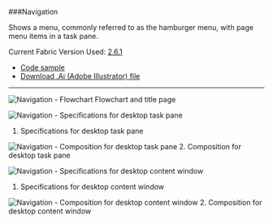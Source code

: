 ###Navigation

Shows a menu, commonly referred to as the hamburger menu, with page menu items in a task pane. 

Current Fabric Version Used: [2.6.1](https://github.com/OfficeDev/office-ui-fabric-core/releases/tag/2.6.1)

* [Code sample](https://github.com/OfficeDev/Office-Add-in-UX-Design-Patterns-Code/tree/master/templates/navigation/navigation)
* [Download .Ai (Adobe Illustrator) file](https://github.com/OfficeDev/Office-Add-in-UX-Design-Patterns/blob/master/Patterns/Source%20Files/Navigation.ai?raw=true)

***
![Navigation - Flowchart](https://raw.githubusercontent.com/OfficeDev/Office-Add-in-UX-Design-Patterns/master/Patterns/Assets/Navigation/Navigation_Title%20Page.png)
Flowchart and title page

![Navigation - Specifications for desktop task pane](https://raw.githubusercontent.com/OfficeDev/Office-Add-in-UX-Design-Patterns/master/Patterns/Assets/Navigation/Navigation_Desktop%20Task%20Pane%20Callouts.png)
1. Specifications for desktop task pane 


![Navigation - Composition for desktop task pane](https://raw.githubusercontent.com/OfficeDev/Office-Add-in-UX-Design-Patterns/master/Patterns/Assets/Navigation/Navigation_Desktop%20Task%20Pane.png)
2. Composition for desktop task pane 


![Navigation - Specifications for desktop content window](https://raw.githubusercontent.com/OfficeDev/Office-Add-in-UX-Design-Patterns/master/Patterns/Assets/Navigation/Navigation_Desktop%20Content%20Window%20Callouts.png)
1. Specifications for desktop content window


![Navigation - Composition for desktop content window](https://raw.githubusercontent.com/OfficeDev/Office-Add-in-UX-Design-Patterns/master/Patterns/Assets/Navigation/Navigation_Desktop%20Content%20Window.png)
2. Composition for desktop content window

